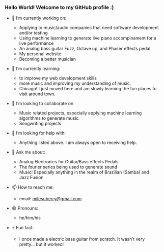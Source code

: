 ### Hello World! Welcome to my GitHub profile :)

- 🔭 I’m currently working on:
  - Applying to music/audio companies that need software development and/or testing
  - Using machine learning to generate live piano accompinament for a live performance
  - An analog bass guitar Fuzz, Octave up, and Phaser effects pedal.
  - My personal website
  - Becoming a better musician

- 🌱 I’m currently learning:
  - to improve my web development skills
  - more music and improving my understanding of music.
  - Chicago! I just moved here and am slowly learning the fun places to visit around town.
  
- 👯 I’m looking to collaborate on:
  - Music related projects, especially applying machine learning algorithms to generate music.
  - Songwriting projects

- 🤔 I’m looking for help with:
  - Anything listed above. I am always open to receiving help.

- 💬 Ask me about:
  - Analog Electronics for Guitar/Bass effects Pedals
  - The fourier series being used to generate sound
  - Music! Especially anything in the realm of Brazilian (Samba) and Jazz Fusion

- 📫 How to reach me: 
  - email: milescberry@gmail.com

- 😄 Pronouns:
  - he/him/his

- ⚡ Fun fact:
  - I once made a electric bass guitar from scratch. It wasn't very pretty... but it worked!
